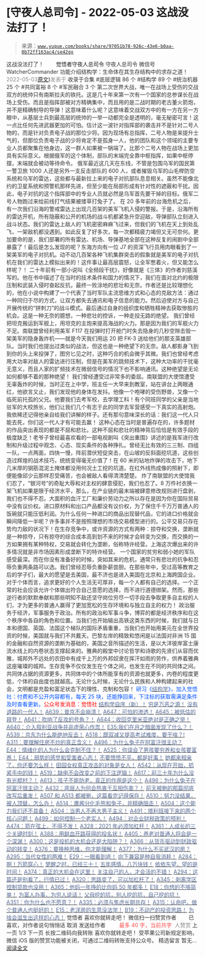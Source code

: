 # [守夜人总司令] - 2022-05-03 这战没法打了！

> 来源：[`www.yuque.com/books/share/97051b78-926c-43e6-b0aa-0b72ff163ac4/se42gx`](https://www.yuque.com/books/share/97051b78-926c-43e6-b0aa-0b72ff163ac4/se42gx)

<ne-p id="520f42f3293818f927861ebbd5b15da4_p_0" data-lake-id="520f42f3293818f927861ebbd5b15da4_p_0"><ne-text id="ua98d89f0" style="color: rgb(51, 51, 51);">这战没法打了！</ne-text></ne-p> <ne-p id="071ff1f4e3f0df027653e23e91629047" data-lake-id="071ff1f4e3f0df027653e23e91629047"><ne-text id="ud3935877" ne-fontsize="12" style="color: rgb(255, 255, 255);">原创</ne-text><ne-text id="uec3a76b5" ne-fontsize="14">觉悟者</ne-text><ne-text id="u2684c93e" ne-fontsize="14">守夜人总司令</ne-text></ne-p> <ne-p id="5a8fe88d2d4ecbb8d1ac34e1ed851b8d" data-lake-id="5a8fe88d2d4ecbb8d1ac34e1ed851b8d"><ne-text id="u94616166" ne-fontsize="14" ne-bold="true" style="color: rgb(51, 51, 51);">守夜人总司令</ne-text></ne-p> <ne-p id="24e8a2ad4ad40d51aa577d722d2235c5" data-lake-id="24e8a2ad4ad40d51aa577d722d2235c5"><ne-text id="u75bf5fed" ne-fontsize="14" style="color: rgb(51, 51, 51);">微信号</ne-text><ne-text id="u1c85548e" ne-fontsize="14" style="color: rgb(51, 51, 51);">WatcherCommander</ne-text></ne-p> <ne-p id="34fba3175890a8fd1a733e35bbdb3ec2" data-lake-id="34fba3175890a8fd1a733e35bbdb3ec2"><ne-text id="u5ddeb767" ne-fontsize="14" style="color: rgb(51, 51, 51);">功能介绍</ne-text><ne-text id="u191d3f9e" ne-fontsize="14" style="color: rgb(51, 51, 51);">结构学：生命体在其生存结构中的求存之道！</ne-text></ne-p> <ne-p id="fc5db75dbf202488ba16258b70f52fd3" data-lake-id="fc5db75dbf202488ba16258b70f52fd3"><ne-text id="uc308269b" style="color: rgb(140, 140, 140);">2022-05-03</ne-text>[<ne-text id="u72493be6" ne-fontsize="14">原文</ne-text>](https://mp.weixin.qq.com/s?__biz=MzAxNDk1NjI2Mw==&mid=2247488374&idx=1&sn=4dae7f72ed48605eb15ee00403dfda41&chksm=9b8a30feacfdb9e830b647ff44119c0ec4d4396c2794723d7ced44b2dbb06f88fb93c8b2fff4#rd))<ne-text id="u8dc5db0f" ne-fontsize="14" style="color: rgb(140, 140, 140);">发表于</ne-text></ne-p> <ne-p id="d17e66fb4675b528e76c05eed09593e8" data-lake-id="d17e66fb4675b528e76c05eed09593e8"><ne-text id="u634234e1" style="color: rgb(51, 51, 51);">收录于合集</ne-text></ne-p> <ne-p id="278dc359f20b80d6d24d8c2b68b18d60" data-lake-id="278dc359f20b80d6d24d8c2b68b18d60"><ne-text id="ud372b83e" style="color: rgb(51, 51, 51);">#底层逻辑 86 个</ne-text></ne-p> <ne-p id="5059b37c3d882dc2a0f9b55b0e604203" data-lake-id="5059b37c3d882dc2a0f9b55b0e604203"><ne-text id="uc37d9c96" style="color: rgb(51, 51, 51);">#结构学 89 个</ne-text></ne-p> <ne-p id="ebb228cb7c2d85f58ff79ba761fcdaef" data-lake-id="ebb228cb7c2d85f58ff79ba761fcdaef"><ne-text id="u955b140f" style="color: rgb(51, 51, 51);">#统治机器 25 个</ne-text></ne-p> <ne-p id="abf6aec590dd6efafd07d667d8553c12" data-lake-id="abf6aec590dd6efafd07d667d8553c12"><ne-text id="ueb88c257" style="color: rgb(51, 51, 51);">#共同富裕 8 个</ne-text></ne-p> <ne-p id="66d791b82df8f467cac31649b5042515" data-lake-id="66d791b82df8f467cac31649b5042515"><ne-text id="ua7f512fe" style="color: rgb(51, 51, 51);">#军民融合 3 个</ne-text></ne-p> <ne-p id="255cdefa46dfa5c6956e7046c35cca6e" data-lake-id="255cdefa46dfa5c6956e7046c35cca6e"><ne-text id="u3838beec" style="color: rgb(51, 51, 51);">第二次世界大战，唯一在战场上受伤的交战双方的统帅只有南斯拉夫的铁托。这是几十年来第一次有一个国家的总参谋长在战场上受伤。而且是指挥部被对方精确集中，而且用的是二战时期的老古董火箭炮，并不是精确制导的导弹！这意味着什么呢？这意味着交战双方中的有一方在另一方眼中，从基层士兵到最高层的统帅的一举一动都完全是透明的，毫无秘密可言！这一点比任何先进武器更加的可怕。估计这一波针对指挥部的袭击并不是针对二号人物的，而是针对负责电子战的那位少将。因为现场有总指挥，二号人物是来提升士气的，但那位负责电子战的少将肯定不是孤身一人，他的团队和这个领域的主要专业人员都聚集在他身边，这一群人如果被一锅端了。比那个二号人物在战场上更加具有实际意义。根据俄军的这个体制，部队的末端完全靠中枢指挥，如果中枢停摆，末端就会被动等待命令。</ne-text></ne-p> <ne-p id="14214eb642177e0a2b0d2da7bd7cb8ab" data-lake-id="14214eb642177e0a2b0d2da7bd7cb8ab"><ne-text id="u9d9250fc" style="color: rgb(51, 51, 51);">俄军最近这几天在东线，不管是包围乌军的国民第一警卫旅 1000 人还是另外一支反击部队的 600 人，或者摧毁乌军的山毛榉防空系统和乌军的雷达，这些都与最新拉上来的电子对抗部队息息相关。虽然不能像北约的卫星系统和预警机那样先进，但至少能在局部形成有针对性的遮蔽和干扰。因此，电子对抗的这个指挥部中的专业人员就必然是乌军首先要干掉的目标。俄军二号人物跑过来给前线打气结果被搂草打兔子了。</ne-text></ne-p> <ne-p id="c667252e6a59c6b7f1719df7fc2c549c" data-lake-id="c667252e6a59c6b7f1719df7fc2c549c"><ne-text id="u16829c58" style="color: rgb(51, 51, 51);">在 20 多年前的台海危机之后，有一次我们沿海的警戒雷达上出现几百架的美军飞机入侵的警报。于是，沿海所有的雷达开机，所有隐蔽和公开的机场的战斗机都紧急升空迎敌，导弹部队立刻进入战斗状态。我们的雷达上敌人的飞机密密麻麻飞过来，但我们的飞机在天上到处乱飞，一架敌机都没遇到。如此反复了好多次，每一次都精疲力竭但又无可奈何。更加要命的是，我们部署的所有雷达、机场、导弹基地全部在这种反复的闹剧中全部暴露了！最后是怎么发现的呢？东海方向有一位 J7 的资深飞行员用肉眼看到了一架美军的电子对抗机。动不动几百架各种飞机集群突击的假象就是美军的电子对抗机在我们的雷达上模拟出来的！这件事让最高层震怒，让全军憋着火，但又能怎么样呢？！</ne-text></ne-p> <ne-p id="5ef6fa583a49f29b2c17891e7d4b64c2" data-lake-id="5ef6fa583a49f29b2c17891e7d4b64c2"><ne-text id="u200ce8c1" style="color: rgb(51, 51, 51);">二十年前有一部小说叫《全频段干扰》，好像就是《三体》的作者刘慈溪写的。他在书中描述了在当时的技术条件和国力的情况下，我们在面对北约的极限压制和武装入侵时奋起反抗，最终一败涂地的悲壮和无奈。作者还是比较理想化的，他在小说中构建了一个代表了当时军队主流思维方式和心态的克敌方法：通过一种同归于尽的方式，让双方都失去通讯和电子信息的能力。然后迫使对方与自己开展传统的“拼刺刀”的战斗模式。最后通过自身的组织度和牺牲精神去获取惨胜的机会。这是一种无奈的臆想，一种悲壮的控诉，一种走投无路的绝望。</ne-text></ne-p> <ne-p id="b06ee9a218e146ba446d6d092a21bcd1" data-lake-id="b06ee9a218e146ba446d6d092a21bcd1"><ne-text id="ub51ac20b" style="color: rgb(51, 51, 51);">我们曾经把坦克搬运到军舰上，用坦克的主炮来提高海战的火力。那是因为我们的军舰火力不足。南联盟曾经利用美军 F117 在投弹时打开舱门时失去隐身的几秒空隙击毁一架美军的隐身轰炸机——就是今天我们用运 20 把 FK-3 送给他们的那支英雄部队。当时我们也提出过类似的战法，但这也是一种绝望下的无奈。敌人都影身飞到到你的头上来投弹了，图穷匕见之时，这种巧合的机会微乎其微。我们也曾经考虑用大功率对敌人的雷达进行压制，但是在美军的跳频技术下，这种大功率的干扰毫无意义，而且人家的扩频技术在微弱信号的情况下也不影响通讯。这种绝望是无论如何都够不着的那种绝望！</ne-text></ne-p> <ne-p id="23a99b15104dfc31b66b59707ce065e1" data-lake-id="23a99b15104dfc31b66b59707ce065e1"><ne-text id="uca806bba" style="color: rgb(51, 51, 51);">我们曾经遭受过非常多的委屈。南联盟的大使馆遭受无辜轰炸的时候，当时正在上中学，班主任一大早来到教室，站在讲台上两眼通红，他欲言又止，我们发现他的身体在发抖。他像一个咆哮的受伤野兽，又像一个临死前托孤的父兄。他要我们去考军校，去学理工科！有个同班同学的父亲是当地驻军的大校旅长，他们让我们几个有志于此的同学去军营感受一下真实的高射炮。我依稀还记得他亲自给我们讲解的样子。还有那句意味深长的话：我们这一代人只能去死，你们这一代人才有可能去赢！</ne-text></ne-p> <ne-p id="b57f5e0fbda3053ebb33e9ec086ffe74" data-lake-id="b57f5e0fbda3053ebb33e9ec086ffe74"><ne-text id="u0b2889bb" style="color: rgb(51, 51, 51);">这种心态在当时是普遍存在的，许多题材的作品突出表现的都是不屈和悲壮。这种不屈和悲壮的精神背后恰恰是有效手段的极度缺乏！老爷子曾经最喜欢看的一部电视剧叫《突出重围》讲述的是我军进行改制和升级过程中观念、心态、现实条件的各种挣扎。曾经无比有效的三三制、四组一队，一点两面，四快一慢，阵前潜伏短促突击，在山坡的反斜面挖坑道，这些创造过辉煌的战术技巧，统统变得毫无价值了！在 60 米的钻地炸弹的攻击下，地下几米厚的钢筋混泥土掩体都没用何况土工挖的坑道。在红外线热成像的照射下，即便能像邱少云那样忍受痛苦，也会被敌人看得清清楚楚。</ne-text></ne-p> <ne-p id="4dd702236b22abe7da0b4a0b479a130d" data-lake-id="4dd702236b22abe7da0b4a0b479a130d"><ne-text id="ub8f3403b" style="color: rgb(51, 51, 51);">炸了南联盟的大使馆我们忍了，“银河号”的奇耻大辱和对主权的肆意侵犯，我们也忍了。8 万件衬衣换一架飞机如果是限于经济水平，那么，在产业链的最末端被肆意修改规则进行盘剥，我们也不得不忍。大面积的血汗工厂和廉价劳动力之所以存在是因为你在国际贸易中没有议价权。进口原材料和出口产品都没有议价权，为了保住千千万万普通人的饭碗就只能压低利润。为什么任何一种进口的商品出现替代品，它的进口价格就会瞬间降低一半呢？许多事并不是按照理想的市场交易模型进行的。公平交易只存在势均力敌的状况下！在生存竞争中，或许资源的方式有两种：掠夺和交换，垄断就是一种掠夺，只有掠夺的综合成本高到划不来的时候才会转变为交换，而交换的一方如果拥有某种特权，交易就会转化为垄断，俗称特许经营。上海这次爆出来的许多情况就是非市场因素形成垄断下的特许经营。</ne-text></ne-p> <ne-p id="a4b944367d5d5a4f7cdbfd55690cebbe" data-lake-id="a4b944367d5d5a4f7cdbfd55690cebbe"><ne-text id="u967f7e01" style="color: rgb(51, 51, 51);">一个国家的贫穷和弱小她的军队感受最深。而在你没有准备好的时候，突如其来的危机，通常只有悲壮的抗争和忍辱负重两条路可以选。我们曾经忍辱负重卧薪尝胆。在那些年中，受过高等教育之后的学子们，最大的愿望是去美国，最不济也是进入美国在北京和上海跨国企业。</ne-text><ne-text id="udcd85407" ne-bold="true" style="color: rgb(51, 51, 51);">对于个体而言，追求更好的个人生活无可厚非，每一个人都有自己的选择。一个正常的社会应该允许个体做出符合自己意愿的选择，而不进行道德绑架。然而，那些逆行者的默默奉献和那些明知不敌还坚守岗位穷尽一切手段去争取更多自主权的人们，才为更多的普通人赢得了更加宽松的生存环境和与独立自主的权力！</ne-text></ne-p> <ne-p id="5478a22afbc4e9f713e37fd4ac7df870" data-lake-id="5478a22afbc4e9f713e37fd4ac7df870"><ne-text id="u53749785" style="color: rgb(51, 51, 51);">政治服务于经济，军事服务于政治。</ne-text><ne-text id="u46aa53c9" ne-bold="true" style="color: rgb(51, 51, 51);">所有的政治和军事斗争，博弈的都是经济秩序和在这个秩序中各自的角色和位置。</ne-text><ne-text id="u61176813" style="color: rgb(51, 51, 51);">当我们也开始输出高铁这类东西的时候，我们就与日本和德国、英国、法国这个梯队的国际矛盾重重，当我们也开始用美元在全世界投资的时候，美国就与我们不共戴天。巴黎左岸的精致和悠闲是以法国对非洲 15 国的金融和自然资源的垄断为基础的，美国之音所描述的生活，是以大洋彼岸富士康流水线上的内卷状态支撑起来的。雅典的殿堂中讨论哲学和诗歌的先贤们从容而优雅，城邦外不远处的农田中有成千上万的外邦奴隶在挥汗如雨的劳作，供养着雅典这座璀璨的城邦。生存竞争不仅仅发生在个体之间，也发生在不同的共同体之间。共同体占据的资源更多，共同体中的个体所能享有的资源也就更多，内卷的程度更低，个体的自由度也就越高。</ne-text><ne-text id="u23531c29" ne-bold="true" style="color: rgb(51, 51, 51);">无论什么时候，无论什么民族和人种构建起来的社会，文明都是充盈和富足状态下的理性、克制和包容！</ne-text></ne-p> <ne-p id="03c449fabed0ab4cbad78acb6f0d7fbf" data-lake-id="03c449fabed0ab4cbad78acb6f0d7fbf"><ne-text id="u71aef2db" ne-bold="true" style="color: rgb(0, 82, 255);">研习《</ne-text>[<ne-text id="u5d0f023e" ne-bold="true" style="color: rgb(87, 107, 149);">结构学</ne-text>](https://mp.weixin.qq.com/mp/appmsgalbum?action=getalbum&album_id=1318317199878225920&__biz=MzAxNDk1NjI2Mw==#wechat_redirect)<ne-text id="u511fde02" ne-bold="true" style="color: rgb(0, 82, 255);">》，加入觉悟社：付费和不公开内容都有，每天 25 块，还能挣回来，下注标的获取需满足条件及时查看更新。</ne-text><ne-text id="u93035833" ne-bold="true" style="color: rgb(255, 0, 0);">公众号发消息：觉悟社</ne-text></ne-p>  <ne-p id="66a0080f73c6ba74f64a22457e2800a6" data-lake-id="66a0080f73c6ba74f64a22457e2800a6"><ne-card data-card-name="image" data-card-type="inline" id="oFCnC" ne-fontsize="13" data-event-boundary="card" style="color: rgb(53, 53, 53);"><ne-p id="8bf3ba535eae9e944ff69a1b3410dddd" data-lake-id="8bf3ba535eae9e944ff69a1b3410dddd">[<ne-text id="u7459ebea" ne-fontsize="13" ne-bold="true" style="color: rgb(87, 107, 149);">结构学自序（新）！</ne-text>](http://mp.weixin.qq.com/s?__biz=MzIzMDYwOTM0Mg==&mid=2247485283&idx=1&sn=aa2b8554b8e5040f8f959636feaa06a3&chksm=e8b19fb2dfc616a430aa381b8da0815311244e694a69809cd92d0602ac34cfe5f1f419b3745e&scene=21#wechat_redirect)</ne-p> <ne-p id="69fb92406e1a97797a726c60258a0355" data-lake-id="69fb92406e1a97797a726c60258a0355">[<ne-text id="ubb0bc864" style="color: rgb(87, 107, 149);">穷是万恶之源！</ne-text>](http://mp.weixin.qq.com/s?__biz=MzAxNDk1NjI2Mw==&mid=2247483823&idx=1&sn=e54ebe9891b302dc0bf1815c76ccf8b7&chksm=9b8a2227acfdab31a05e273addd9159d4b8263d58d3c58bf214841c8189157519719c3427306&scene=21#wechat_redirect)</ne-p> <ne-p id="4d87c842d051b7c47bc8d645e3be9bed" data-lake-id="4d87c842d051b7c47bc8d645e3be9bed">[<ne-text id="u47bf297f" style="color: rgb(87, 107, 149);">没有退路的一代人！</ne-text>](http://mp.weixin.qq.com/s?__biz=MzAxNDk1NjI2Mw==&mid=2247486533&idx=1&sn=a0d5cce0656aad467148e0642eb85a00&chksm=9b8a2fcdacfda6db79857186e953a089baf1fb678b2b071cf101c5a26e7fb9768474c94243ca&scene=21#wechat_redirect)</ne-p> <ne-p id="fbaab127ea22e7bb01435b7eaad43fe3" data-lake-id="fbaab127ea22e7bb01435b7eaad43fe3">[<ne-text id="ub6c9da9b" ne-bold="true" style="color: rgb(87, 107, 149);">A639：普京不会崩溃！</ne-text>](http://mp.weixin.qq.com/s?__biz=MzAxNDk1NjI2Mw==&mid=2247488084&idx=1&sn=7c8d1370795dc6496c224b27c0137762&chksm=9b8a31dcacfdb8ca47772d583074c0ce9e16f2a9a2d3a27359cb26cb851d21da814506f6a3df&scene=21#wechat_redirect)</ne-p> <ne-p id="c114f5f9c47f3ebacd6b2af6f28fff63" data-lake-id="c114f5f9c47f3ebacd6b2af6f28fff63">[<ne-text id="u47f93804" style="color: rgb(87, 107, 149);">A647：可怕的渗透！</ne-text>](http://mp.weixin.qq.com/s?__biz=MzAxNDk1NjI2Mw==&mid=2247488112&idx=1&sn=d2cdb1bbea5f7a7248e4ba132c2ad922&chksm=9b8a31f8acfdb8ee225327ff157e56571bbf63b8958ad6c47d7da000b5da90fa01379222c8e1&scene=21#wechat_redirect)</ne-p> <ne-p id="6642aa87164b6955ae1e11f63189b265" data-lake-id="6642aa87164b6955ae1e11f63189b265">[<ne-text id="ua66ad8b5" style="color: rgb(87, 107, 149);">A645：被低估的拜登！</ne-text>](http://mp.weixin.qq.com/s?__biz=MzAxNDk1NjI2Mw==&mid=2247488107&idx=1&sn=b66c562121252ce27a8b90ec8145ec9f&chksm=9b8a31e3acfdb8f5dbf6392187e49b36d1409fad574f63546bebcb46381b5062c512a5a73edc&scene=21#wechat_redirect)</ne-p> <ne-p id="2fa16050fb67f6428ae0d53e2da74484" data-lake-id="2fa16050fb67f6428ae0d53e2da74484">[<ne-text id="u4ac301e4" ne-bold="true" style="color: rgb(87, 107, 149);">A641：吹响了反攻的号角？！</ne-text>](http://mp.weixin.qq.com/s?__biz=MzAxNDk1NjI2Mw==&mid=2247488089&idx=1&sn=c532b7b5b38bb03828c600669804f8cc&chksm=9b8a31d1acfdb8c77d656a7aaf9d77c03603864118e10553cfdfde1061229392a21ea728b8b0&scene=21#wechat_redirect)</ne-p> <ne-p id="a86b6c84c53008ab864fd955d161e152" data-lake-id="a86b6c84c53008ab864fd955d161e152">[<ne-text id="u517737ac" ne-bold="true" style="color: rgb(87, 107, 149);">A644：收回克里米亚绝对是正确之举！</ne-text>](http://mp.weixin.qq.com/s?__biz=MzIzMDYwOTM0Mg==&mid=2247487112&idx=1&sn=c116d6a79085ad9fe413f42170eca23a&chksm=e8b19659dfc61f4fdb34ac71a7efb0994e7e3c07f7e8b75f34c646b05293f27d2e21423efc1a&scene=21#wechat_redirect)</ne-p> <ne-p id="3bfae6cf551b4b8d98dbc8c7cb930edc" data-lake-id="3bfae6cf551b4b8d98dbc8c7cb930edc">[<ne-text id="ub3eaf38d" ne-bold="true" style="color: rgb(87, 107, 149);">A640：介入叙利亚战争并非虚荣心作祟！</ne-text>](http://mp.weixin.qq.com/s?__biz=MzAxNDk1NjI2Mw==&mid=2247488081&idx=1&sn=adfaf12849fa59e47f412105d2170c75&chksm=9b8a31d9acfdb8cfb8b78731ecb12a5d70c3b6997675397a2f95ba7bf63638aca4ee74acf789&scene=21#wechat_redirect)</ne-p> <ne-p id="68683200feca1450fa07eff1c37799e9" data-lake-id="68683200feca1450fa07eff1c37799e9">[<ne-text id="u3c138ce4" ne-bold="true" style="color: rgb(87, 107, 149);">E35:我们在月之暗面发现了什么？！</ne-text>](http://mp.weixin.qq.com/s?__biz=MzIzMDYwOTM0Mg==&mid=2247486632&idx=1&sn=170aeff87eb36dce354c8b2437f4b27f&chksm=e8b19479dfc61d6f08e6492954a528f20387fe2fa925747cf2b504d2bc69084f24495e972e41&scene=21#wechat_redirect)</ne-p> <ne-p id="a347a89826bf66f9cd263c08bbdc5345" data-lake-id="a347a89826bf66f9cd263c08bbdc5345">[<ne-text id="u0fba9157" style="color: rgb(87, 107, 149);">A539：京东为什么能绝地反击！</ne-text>](http://mp.weixin.qq.com/s?__biz=MzIzMDYwOTM0Mg==&mid=2247486752&idx=1&sn=3a967e3288db5b7d924e36914086e534&chksm=e8b195f1dfc61ce7c971386eb678d7da286167d0f52fdd51989049844b0a550cc58e00552d2e&scene=21#wechat_redirect)</ne-p> <ne-p id="814dccddbfcf83bd555a7c2b42572224" data-lake-id="814dccddbfcf83bd555a7c2b42572224">[<ne-text id="udfd5d2aa" ne-bold="true" style="color: rgb(87, 107, 149);">A518：既双减又提高考试难度，要干啥？!</ne-text>](http://mp.weixin.qq.com/s?__biz=MzIzMDYwOTM0Mg==&mid=2247486528&idx=1&sn=837ef39e3c0b47ac84d5096690555ae7&chksm=e8b19491dfc61d87292daf575c1e7c95b3f0543f313b65c7ad4ab369603833704304ec7451d7&scene=21#wechat_redirect)</ne-p> <ne-p id="8db0aa94c4aadb63d9e18274929340ba" data-lake-id="8db0aa94c4aadb63d9e18274929340ba">[<ne-text id="u1379902f" style="color: rgb(87, 107, 149);">A311：要理解住房不炒的真正含义！</ne-text>](http://mp.weixin.qq.com/s?__biz=MzIzMDYwOTM0Mg==&mid=2247484959&idx=1&sn=090583ec50bfd9febec1de463c2672f6&chksm=e8b19ecedfc617d8629080f6745c8de013cfe875de26eef6767b2d5c10782650223ed15f807b&scene=21#wechat_redirect)</ne-p> <ne-p id="c4a7d5525259d506f2e23ea7fcc5626a" data-lake-id="c4a7d5525259d506f2e23ea7fcc5626a">[<ne-text id="u346d292f" style="color: rgb(87, 107, 149);">A496：为什么兔子在阿富汗很主动？</ne-text>](http://mp.weixin.qq.com/s?__biz=MzIzMDYwOTM0Mg==&mid=2247486278&idx=1&sn=40d09857088bebd3c70bec1c7a500f06&chksm=e8b19397dfc61a810125242c8e395330f934390eb50bd54053ecd3f31ddc91de4e429c0f693a&scene=21#wechat_redirect)</ne-p> <ne-p id="a2a17b82cf70262f23d01edd215e3669" data-lake-id="a2a17b82cf70262f23d01edd215e3669">[<ne-text id="u89c3dda0" style="color: rgb(87, 107, 149);">E44：情绪化的人为什么会克制不住？！</ne-text>](http://mp.weixin.qq.com/s?__biz=MzIzMDYwOTM0Mg==&mid=2247487062&idx=1&sn=c1af22f2f5d1e79f7245b826bfaf1f30&chksm=e8b19687dfc61f91468cf22b77c0e221d45054df37b2b602c331eb328b5d46802c69e0d87722&scene=21#wechat_redirect)</ne-p> <ne-p id="632a5319db3a735b057f78b489de6e7e" data-lake-id="632a5319db3a735b057f78b489de6e7e">[<ne-text id="ua90455aa" style="color: rgb(87, 107, 149);">A525：你误会了男孩要穷养和女孩要富养！</ne-text>](http://mp.weixin.qq.com/s?__biz=MzIzMDYwOTM0Mg==&mid=2247486714&idx=1&sn=693d4c55ab2f0ecdebf06c4807848908&chksm=e8b1942bdfc61d3d1d76c11adb860b1b02f1ab58e48ba3349677a44a563764e09d7eb35f930d&scene=21#wechat_redirect)</ne-p> <ne-p id="a75e40687b696ced034d27256b352ee2" data-lake-id="a75e40687b696ced034d27256b352ee2">[<ne-text id="u218520bd" style="color: rgb(87, 107, 149);">E44：弱势的感觉和受害者心态！</ne-text>](http://mp.weixin.qq.com/s?__biz=MzAxNDk1NjI2Mw==&mid=2247488080&idx=1&sn=7726e8fd76e8c053a29ee29f59d96f64&chksm=9b8a31d8acfdb8ce9b0a974811d18f41adb7c03158f4b3979b314b6e18b23b200b2ed472676f&scene=21#wechat_redirect)</ne-p> <ne-p id="7fa6cf3915c933aff9589ec2ad31bf3a" data-lake-id="7fa6cf3915c933aff9589ec2ad31bf3a">[<ne-text id="uc1a187b2" ne-bold="true" style="color: rgb(87, 107, 149);">不要愤愤不平，都是好事！</ne-text>](http://mp.weixin.qq.com/s?__biz=MzAxNDk1NjI2Mw==&mid=2247487130&idx=1&sn=b21138d85455f5692aaf039038c78342&chksm=9b8a2d12acfda404a2b67fe4d446ee0f2805ad64a8b8004902934600fd731191e140df6ac19a&scene=21#wechat_redirect)</ne-p> <ne-p id="104496dad07b996243efd37dd1ef6132" data-lake-id="104496dad07b996243efd37dd1ef6132">[<ne-text id="u5a0ef83d" ne-bold="true" style="color: rgb(87, 107, 149);">她都来相亲了，你还要怎么样！</ne-text>](http://mp.weixin.qq.com/s?__biz=MzAxNDk1NjI2Mw==&mid=2247486952&idx=1&sn=698aec6916d2eca5e758c25c4c634346&chksm=9b8a2e60acfda776b80a4f2f0d5c2fe4921fc821cdf029fa9d2fdc52fd708fc5a0b980d5d3d0&scene=21#wechat_redirect)</ne-p> <ne-p id="a6537bafaa568b8d18202c10b22681d2" data-lake-id="a6537bafaa568b8d18202c10b22681d2">[<ne-text id="uf0af6d20" ne-bold="true" style="color: rgb(87, 107, 149);">田园女权真正攻击的对象是女人！</ne-text>](http://mp.weixin.qq.com/s?__biz=MzIzMDYwOTM0Mg==&mid=2247486412&idx=1&sn=5dd3e8b2a759838d739e6d61ebab2eab&chksm=e8b1931ddfc61a0bf6f81cd2a9a9232ea8ce86528a8eea66c6635180e8678b819ebb38b4cb86&scene=21#wechat_redirect)</ne-p> <ne-p id="0f6d53cfd1722f199fbd0a488a0bc8ff" data-lake-id="0f6d53cfd1722f199fbd0a488a0bc8ff">[<ne-text id="ua17c27d8" ne-bold="true" style="color: rgb(87, 107, 149);">A542：从现在开始，抓紧手中的钱！</ne-text>](http://mp.weixin.qq.com/s?__biz=MzIzMDYwOTM0Mg==&mid=2247486640&idx=1&sn=a96afa7d2b698e33240735ea8d7671f7&chksm=e8b19461dfc61d77a4afce11ecc7558b8d7ff5d495a78bcb609e3eed5c70bcbed5f3d6a66023&scene=21#wechat_redirect)</ne-p> <ne-p id="2e21699687b1b449d124e123a32f5df4" data-lake-id="2e21699687b1b449d124e123a32f5df4">[<ne-text id="ued133041" ne-bold="true" style="color: rgb(87, 107, 149);">A519：缺电不会改变之前的下注逻辑！</ne-text>](http://mp.weixin.qq.com/s?__biz=MzIzMDYwOTM0Mg==&mid=2247486508&idx=1&sn=6fac0f23979fa74983528cb090ad205b&chksm=e8b194fddfc61deb6982573c047fb47cb7af702e87111a0498e1cdc4676b6baf3cc5143f9c92&scene=21#wechat_redirect)</ne-p> <ne-p id="4da7bd5592e8d3b8c6307e6611d38285" data-lake-id="4da7bd5592e8d3b8c6307e6611d38285">[<ne-text id="u892fc761" style="color: rgb(87, 107, 149);">A617：前三十年为什么没有光棍村？！</ne-text>](http://mp.weixin.qq.com/s?__biz=MzIzMDYwOTM0Mg==&mid=2247487043&idx=1&sn=d7beb24f486323059a94f3dc920e5e7e&chksm=e8b19692dfc61f84da21ce73dc0aaf1973156a691a8ad6e75b61cc44ebf08b739d580410984e&scene=21#wechat_redirect)</ne-p> <ne-p id="c4e66213c34c17aa303fa637201c4038" data-lake-id="c4e66213c34c17aa303fa637201c4038">[<ne-text id="u2f29f5ad" style="color: rgb(87, 107, 149);">A613：孩子不能防老，真正的作用是这个！</ne-text>](http://mp.weixin.qq.com/s?__biz=MzIzMDYwOTM0Mg==&mid=2247487023&idx=1&sn=3370d17aaf4a8f046e2ebaa995200c87&chksm=e8b196fedfc61fe84dbfe4353d88b51f3077fc0ff82a1446e52742bce73e561b0e8ff1d113a3&scene=21#wechat_redirect)</ne-p> <ne-p id="9d4b81ff5af76247980a41c5925b7409" data-lake-id="9d4b81ff5af76247980a41c5925b7409">[<ne-text id="u8a013ccc" ne-bold="true" style="color: rgb(87, 107, 149);">A496：为什么兔子在阿富汗很主动？</ne-text>](http://mp.weixin.qq.com/s?__biz=MzIzMDYwOTM0Mg==&mid=2247486278&idx=1&sn=40d09857088bebd3c70bec1c7a500f06&chksm=e8b19397dfc61a810125242c8e395330f934390eb50bd54053ecd3f31ddc91de4e429c0f693a&scene=21#wechat_redirect)</ne-p> <ne-p id="b74a76ac1f02fc29f55241e1d9eed131" data-lake-id="b74a76ac1f02fc29f55241e1d9eed131">[<ne-text id="ub133ef1f" style="color: rgb(87, 107, 149);">A432：底层人为何会热衷于互相伤害？！</ne-text>](http://mp.weixin.qq.com/s?__biz=MzAxNDk1NjI2Mw==&mid=2247487443&idx=1&sn=21334752ac2ce642ca1e4e421acfe765&chksm=9b8a2c5bacfda54d1459036c57a31b05271d1b825eadd811cce0bbeca1ea3a7deae31e067133&scene=21#wechat_redirect)</ne-p> <ne-p id="3bcda2a69c67a43325d1d6beb7bfd121" data-lake-id="3bcda2a69c67a43325d1d6beb7bfd121">[<ne-text id="u23a91076" style="color: rgb(87, 107, 149);">前天被删的那篇彻底改写后重发！</ne-text>](http://mp.weixin.qq.com/s?__biz=MzAxNDk1NjI2Mw==&mid=2247487425&idx=1&sn=37c59746f0368268dbf1497b341aab93&chksm=9b8a2c49acfda55f770d8082d28911b1ce6406517fb969072d77bc0c8c1f26507ac18360d2f8&scene=21#wechat_redirect)</ne-p> <ne-p id="d72a6c9fd529e2701666470280cacfa5" data-lake-id="d72a6c9fd529e2701666470280cacfa5">[<ne-text id="u92d2b9f6" ne-bold="true" style="color: rgb(87, 107, 149);">A507 和 A513 都被删，这篇看完记得保存！</ne-text>](http://mp.weixin.qq.com/s?__biz=MzIzMDYwOTM0Mg==&mid=2247486598&idx=1&sn=643ad77a60e4fb7e40dcea6e4585c39a&chksm=e8b19457dfc61d4126c656d773feb6d26d516889077a4f3b8755cf1ee4b0fe2a592b8409dfd8&scene=21#wechat_redirect)</ne-p> <ne-p id="b52c0266f54eca392401335a222dbb2e" data-lake-id="b52c0266f54eca392401335a222dbb2e">[<ne-text id="u0c56c03b" style="color: rgb(87, 107, 149);">A510：努力没结果，被人顶替，怎么办！</ne-text>](http://mp.weixin.qq.com/s?__biz=MzAxNDk1NjI2Mw==&mid=2247487202&idx=1&sn=c4c18c5c793a47e31cd7267152a78d1f&chksm=9b8a2d6aacfda47c47394eb5cbb97fc6233fb7258c0408026e518018a6af33da141b1b0a2bfa&scene=21#wechat_redirect)</ne-p> <ne-p id="efcad2c06e6398c6b2e0227fc030820f" data-lake-id="efcad2c06e6398c6b2e0227fc030820f">[<ne-text id="u0b160c58" style="color: rgb(87, 107, 149);">A514：鹰酱分化毛熊和兔子，并精确阻击！</ne-text>](http://mp.weixin.qq.com/s?__biz=MzIzMDYwOTM0Mg==&mid=2247486421&idx=1&sn=c114599b4fd1016c7f539fca526fe91c&chksm=e8b19304dfc61a127301df6303aedbeace66275a179f7db025e56f2326917c273d443eab53e6&scene=21#wechat_redirect)</ne-p> <ne-p id="831c782bfe6aefc588d13d620af83b11" data-lake-id="831c782bfe6aefc588d13d620af83b11">[<ne-text id="u5cb70530" ne-bold="true" style="color: rgb(87, 107, 149);">A504：这个能力我们还不具备！</ne-text>](http://mp.weixin.qq.com/s?__biz=MzIzMDYwOTM0Mg==&mid=2247486364&idx=1&sn=c54714ffeaa4122f08d8ec0c2decb740&chksm=e8b1934ddfc61a5b943cbe55dfc7211561e7d78f163246c3dcfd08325b004bc6d9ee6efbaebf&scene=21#wechat_redirect)</ne-p> <ne-p id="42bb2744aef844e38601cdd4deaf5087" data-lake-id="42bb2744aef844e38601cdd4deaf5087">[<ne-text id="ufb967ef4" style="color: rgb(87, 107, 149);">A504：当男人不再大男子主义！</ne-text>](http://mp.weixin.qq.com/s?__biz=MzAxNDk1NjI2Mw==&mid=2247487148&idx=1&sn=5151b292f8f882fe9f87aabf52be08df&chksm=9b8a2d24acfda432b5803c25c0c83a4cbfc80a7c83ffd044b72bedc5e32d9670054d861705cf&scene=21#wechat_redirect)</ne-p> <ne-p id="378254739143440d213a18678ea87656" data-lake-id="378254739143440d213a18678ea87656">[<ne-text id="ua187286c" ne-bold="true" style="color: rgb(87, 107, 149);">A491：塔利班接下来的两个核心问题！</ne-text>](http://mp.weixin.qq.com/s?__biz=MzIzMDYwOTM0Mg==&mid=2247486219&idx=1&sn=8f77517f0244ba31f7eb28e2676e17cd&chksm=e8b193dadfc61acc6d9e6029653aac696f132efc24d3b28f983ba8e4ada269ac887e6165d837&scene=21#wechat_redirect)</ne-p> <ne-p id="3fd7baeaca8b4809930e0c04ceaaed7b" data-lake-id="3fd7baeaca8b4809930e0c04ceaaed7b">[<ne-text id="ud151bc08" style="color: rgb(87, 107, 149);">A499：如何控制一个老实人！</ne-text>](http://mp.weixin.qq.com/s?__biz=MzIzMDYwOTM0Mg==&mid=2247486301&idx=1&sn=f4bfec024d8688c8555dd21b85deea31&chksm=e8b1938cdfc61a9a1e2d8a8fa37d495cf337bc34215939caced14a58dd32b46ad59646d0e928&scene=21#wechat_redirect)</ne-p> <ne-p id="6e55ab4339992b7f62c83cef1ffacd34" data-lake-id="6e55ab4339992b7f62c83cef1ffacd34">[<ne-text id="ue90597ff" ne-bold="true" style="color: rgb(87, 107, 149);">A494：对企业财税政策的预判！</ne-text>](http://mp.weixin.qq.com/s?__biz=MzIzMDYwOTM0Mg==&mid=2247486230&idx=1&sn=5fa67e9065c3feae6264765838772136&chksm=e8b193c7dfc61ad15311f10ab8265d667f31cc2e11e404476afbc0310d6ee71e5f1167faf78f&scene=21#wechat_redirect)</ne-p> <ne-p id="ae917ffda208d3331ff054a1405a916d" data-lake-id="ae917ffda208d3331ff054a1405a916d">[<ne-text id="uf8f89ff3" ne-bold="true" style="color: rgb(87, 107, 149);">A474：箭在弦上，不得不发！</ne-text>](http://mp.weixin.qq.com/s?__biz=MzIzMDYwOTM0Mg==&mid=2247486092&idx=1&sn=d93b0ab35ba2828a708658dbd2e5ad9b&chksm=e8b1925ddfc61b4b12bc1b6a7e7e25a2fe7ff149b1c4f64810b2a5eefa97b8dc1bd1899dcf00&scene=21#wechat_redirect)</ne-p> <ne-p id="333097e428e18acf14d72faceadca382" data-lake-id="333097e428e18acf14d72faceadca382">[<ne-text id="u9b4288e0" ne-bold="true" style="color: rgb(87, 107, 149);">A328：2021 年必须加杠杆！</ne-text>](http://mp.weixin.qq.com/s?__biz=MzIzMDYwOTM0Mg==&mid=2247485087&idx=1&sn=24d72f6a71bddb8954a03be5db246538&chksm=e8b19e4edfc617587a8ae645885a89ab8c3c6f67730a026d9c7c9a94ab3051ca480302147fc0&scene=21#wechat_redirect)</ne-p> <ne-p id="b35dd3c8708e73cfa75e2d61ee0dff74" data-lake-id="b35dd3c8708e73cfa75e2d61ee0dff74">[<ne-text id="uae057d5c" ne-bold="true" style="color: rgb(87, 107, 149);">A361：人成长的三个关键时刻！</ne-text>](http://mp.weixin.qq.com/s?__biz=MzAxNDk1NjI2Mw==&mid=2247486472&idx=1&sn=8b46d73659ff81e3d7bd544e1718a94f&chksm=9b8a2f80acfda69601b059cb0180f8841eda098200c32c84ad6430bb8fbe33a9021fa7890344&scene=21#wechat_redirect)</ne-p> <ne-p id="64640e05bc40551bd42bb042adba9cd3" data-lake-id="64640e05bc40551bd42bb042adba9cd3">[<ne-text id="u5dcf29bc" style="color: rgb(87, 107, 149);">A388：用鲜血开路获得的投名状！</ne-text>](http://mp.weixin.qq.com/s?__biz=MzIzMDYwOTM0Mg==&mid=2247485591&idx=1&sn=a8443453e3caf1f201006eeec8e6e539&chksm=e8b19046dfc61950e63e29bb93049ce90b3228913e9ecee99a2f01b8fdda7cd8966a054241a9&scene=21#wechat_redirect)</ne-p> <ne-p id="4308441f7b56c3e05ae0bdbec34459ae" data-lake-id="4308441f7b56c3e05ae0bdbec34459ae">[<ne-text id="ucab45a9f" style="color: rgb(87, 107, 149);">A405：养老对普通人将会是一个深渊！</ne-text>](http://mp.weixin.qq.com/s?__biz=MzIzMDYwOTM0Mg==&mid=2247485587&idx=1&sn=f00402b3fdc5062ee5c5382295ac4dcb&chksm=e8b19042dfc619546bf0a0905d2733d900b7594f1564f1fa7528399053b93dc53f4d14c009fb&scene=21#wechat_redirect)</ne-p> <ne-p id="c4bc5269893830ebe7a25cfad5bab4a9" data-lake-id="c4bc5269893830ebe7a25cfad5bab4a9">[<ne-text id="u125d78db" ne-bold="true" style="color: rgb(87, 107, 149);">A300：这是投机的大机会还是大陷阱？！</ne-text>](http://mp.weixin.qq.com/s?__biz=MzIzMDYwOTM0Mg==&mid=2247484882&idx=1&sn=b103029f41e3aede94e1a45d035cd9ac&chksm=e8b19d03dfc614153863f37ca3f9204b451e2c02ad5ca8680c120e2458e628e5329c76b2d42c&scene=21#wechat_redirect)</ne-p> <ne-p id="e3731b6eb7c48a921bf5db578593be3f" data-lake-id="e3731b6eb7c48a921bf5db578593be3f">[<ne-text id="u2e3ba369" ne-bold="true" style="color: rgb(87, 107, 149);">A366：从货币驱动到财政驱动的转变！</ne-text>](http://mp.weixin.qq.com/s?__biz=MzIzMDYwOTM0Mg==&mid=2247485347&idx=1&sn=a916df57ddc7230366719fbecc6c1704&chksm=e8b19f72dfc61664fd99844bfe3ffffb5d6f088807c84d99f11ddbc7410b2eed67bc4c615d53&scene=21#wechat_redirect)</ne-p> <ne-p id="f1c17abef908a32853a8252f77a17e29" data-lake-id="f1c17abef908a32853a8252f77a17e29">[<ne-text id="u3b63f916" style="color: rgb(87, 107, 149);">A376：要换种思维，你才能理解！</ne-text>](http://mp.weixin.qq.com/s?__biz=MzAxNDk1NjI2Mw==&mid=2247486529&idx=1&sn=3a50ada30a5ae0448d686c6a0c809919&chksm=9b8a2fc9acfda6df5e9243deb6e9df9a7cc0912eabd0a9c00322d42ed4c25c2daedc8de6b6ca&scene=21#wechat_redirect)</ne-p> <ne-p id="45b660d5c6c2ecdcf4cf7c136a03a48b" data-lake-id="45b660d5c6c2ecdcf4cf7c136a03a48b">[<ne-text id="u0b4060a6" ne-bold="true" style="color: rgb(87, 107, 149);">A377：为什么不买武汉的房？</ne-text>](http://mp.weixin.qq.com/s?__biz=MzIzMDYwOTM0Mg==&mid=2247485413&idx=1&sn=1f3339540496eb9e5ea109d8530f29dc&chksm=e8b19f34dfc6162225a694c1c2443d73b51bf6ca8dc53d4c18a30e6e2191e250967e711db589&scene=21#wechat_redirect)</ne-p> <ne-p id="1945662385dbfcaacff3f8914d758779" data-lake-id="1945662385dbfcaacff3f8914d758779">[<ne-text id="uc4a2d758" ne-bold="true" style="color: rgb(87, 107, 149);">A295：当代女性的两难！</ne-text>](http://mp.weixin.qq.com/s?__biz=MzIzMDYwOTM0Mg==&mid=2247484854&idx=1&sn=6851afe306f7b89d23728018ea32b7f2&chksm=e8b19d67dfc61471955b15021ac11c5fff9f1607977e9df1bd2bbfabc2deb3dea5c98e369c55&scene=21#wechat_redirect)</ne-p> <ne-p id="2a085e155db2714aaf40839354b4678d" data-lake-id="2a085e155db2714aaf40839354b4678d">[<ne-text id="u1491c077" ne-bold="true" style="color: rgb(87, 107, 149);">E29：一眼看到底！</ne-text>](http://mp.weixin.qq.com/s?__biz=MzIzMDYwOTM0Mg==&mid=2247485301&idx=1&sn=dc6dd50c5d742ea51ce9e394de25351a&chksm=e8b19fa4dfc616b26734c3619c6fa664474fa478d2764c3370dde41d19f6035edc05f9f191e8&scene=21#wechat_redirect)</ne-p> <ne-p id="dcd8d8450cd707a025f670e375bbaa3d" data-lake-id="dcd8d8450cd707a025f670e375bbaa3d">[<ne-text id="u1e70eed4" style="color: rgb(87, 107, 149);">向下兼容是种自我消耗！</ne-text>](http://mp.weixin.qq.com/s?__biz=MzAxNDk1NjI2Mw==&mid=2247486535&idx=1&sn=e87304f3a33f1cd0425186362901eb04&chksm=9b8a2fcfacfda6d92af7f3b026ef129368c01361e40f2db3be32500a1e68fb99f1f35ec22a6b&scene=21#wechat_redirect)</ne-p> <ne-p id="d9193cced9f946d7831dfabcd313e768" data-lake-id="d9193cced9f946d7831dfabcd313e768">[<ne-text id="ueb13df07" ne-bold="true" style="color: rgb(87, 107, 149);">A284：啊！万箭穿心！</ne-text>](http://mp.weixin.qq.com/s?__biz=MzAxNDk1NjI2Mw==&mid=2247486135&idx=1&sn=e950149b9b9147e9199cfc6093605950&chksm=9b8a293facfda029419b911d4b4fa91c73bbaf695b206df2cf15124d843f4bf4b80673baa394&scene=21#wechat_redirect)</ne-p> <ne-p id="89753ba5fb59f2619ccc1014aa13cb4c" data-lake-id="89753ba5fb59f2619ccc1014aa13cb4c">[<ne-text id="ua3e8e148" ne-bold="true" style="color: rgb(87, 107, 149);">梦醒之时，已经三十！</ne-text>](http://mp.weixin.qq.com/s?__biz=MzIzMDYwOTM0Mg==&mid=2247484378&idx=1&sn=e3a058584a13d7a5267315113964280d&chksm=e8b19b0bdfc6121df4af4b77d2d826fd0f4132ccfdee48132ce8cf86eb1ba45b898be83d1dc7&scene=21#wechat_redirect)</ne-p> <ne-p id="5a4123217b182afa2a9f4a2226fe10eb" data-lake-id="5a4123217b182afa2a9f4a2226fe10eb">[<ne-text id="ue5b26bbc" style="color: rgb(87, 107, 149);">五年感情，八万块钱！</ne-text>](http://mp.weixin.qq.com/s?__biz=MzIzMDYwOTM0Mg==&mid=2247484317&idx=1&sn=b22f9fb2e3c084e427a5e3e9895be99a&chksm=e8b19b4cdfc6125adf3ea3b0d2b72a121f38e8ba26e43abc48edff900327ce3e7464b944cafb&scene=21#wechat_redirect)</ne-p> <ne-p id="2a9ca8ef1ffab97d8cdc183e7b18f7af" data-lake-id="2a9ca8ef1ffab97d8cdc183e7b18f7af">[<ne-text id="uaa2a9ba5" ne-bold="true" style="color: rgb(87, 107, 149);">依依东望，望的是时间！</ne-text>](http://mp.weixin.qq.com/s?__biz=MzIzMDYwOTM0Mg==&mid=2247483860&idx=1&sn=b5b01ae82ff764ce2806251e3f2a809f&chksm=e8b19905dfc61013607735eb7782299c9a4d7a39a8b15a7b46182ef20eda3ffe9f6ed6337e1f&scene=21#wechat_redirect)</ne-p> <ne-p id="6436b5dfbfc3b5665ff1f092aa61e67d" data-lake-id="6436b5dfbfc3b5665ff1f092aa61e67d">[<ne-text id="u1f86d336" ne-bold="true" style="color: rgb(87, 107, 149);">A374：真正的大机会在这里！</ne-text>](http://mp.weixin.qq.com/s?__biz=MzIzMDYwOTM0Mg==&mid=2247485401&idx=1&sn=100967c02c0754759ec4ea0ef8706c29&chksm=e8b19f08dfc6161e92c7cc691f1a1fed9ff74c2b906529a8d42a7703a3c3a3c3a412903e12f7&scene=21#wechat_redirect)</ne-p> <ne-p id="2621b68bb7e9a9c2fa74c75f6b619560" data-lake-id="2621b68bb7e9a9c2fa74c75f6b619560">[<ne-text id="uf5c9ab70" ne-bold="true" style="color: rgb(87, 107, 149);">关注自己的人，才会活的不错！</ne-text>](http://mp.weixin.qq.com/s?__biz=MzIzMDYwOTM0Mg==&mid=2247485305&idx=1&sn=c719ea57e5c3320c2e2629dd9a7b44e9&chksm=e8b19fa8dfc616be5fa3f8141ea0aa63d5e1335657ed97e62c1086c41eba29effe58e0c8e9dc&scene=21#wechat_redirect)</ne-p> <ne-p id="26a9bf51765f33701c6e9ba70bddb866" data-lake-id="26a9bf51765f33701c6e9ba70bddb866">[<ne-text id="u9ee9a908" ne-fontsize="13" ne-bold="true" style="color: rgb(87, 107, 149);">A294：这篇还是别看了，行情已过！</ne-text>](http://mp.weixin.qq.com/s?__biz=MzIzMDYwOTM0Mg==&mid=2247484849&idx=1&sn=5485cd1d6c511e883e25b0c7dd9e2e3e&chksm=e8b19d60dfc614764ffc8405dccf5b8120b31988f3c1cee74e384c06f0e39c3c81bef8263c3d&scene=21#wechat_redirect)</ne-p> <ne-p id="b047a4a0adb4b5468e856ca35d98d35b" data-lake-id="b047a4a0adb4b5468e856ca35d98d35b">[<ne-text id="u980a42c4" ne-fontsize="13" ne-bold="true" style="color: rgb(87, 107, 149);">A320：思路变了，可以加杠杆了！</ne-text>](http://mp.weixin.qq.com/s?__biz=MzIzMDYwOTM0Mg==&mid=2247485041&idx=1&sn=add2174fa42806f885a456a072ee4fee&chksm=e8b19ea0dfc617b6734e013f780112fdd88f28ad5312ce423fea1d75da4c3757660dab175208&scene=21#wechat_redirect)</ne-p> <ne-p id="6859777e113c88b0eae9609b6ae7e9e6" data-lake-id="6859777e113c88b0eae9609b6ae7e9e6">[<ne-text id="uf9ea2b35" ne-bold="true" style="color: rgb(87, 107, 149);">A345：剥离学区控制贷款也没用！</ne-text>](http://mp.weixin.qq.com/s?__biz=MzIzMDYwOTM0Mg==&mid=2247485208&idx=1&sn=ac3653b56fc18a4a6a809139f935bc45&chksm=e8b19fc9dfc616dfa31b0baf15aa90d994ef8a1262e0fd515739c06698cd0673d1d46e6e4c4f&scene=21#wechat_redirect)</ne-p> <ne-p id="311749da52bf066306eddb5389d69e19" data-lake-id="311749da52bf066306eddb5389d69e19">[<ne-text id="u6d442ab0" ne-bold="true" style="color: rgb(87, 107, 149);">A365：他妈一年挣的比你妈 50 年都多！</ne-text>](http://mp.weixin.qq.com/s?__biz=MzIzMDYwOTM0Mg==&mid=2247485336&idx=1&sn=2fba7786d5102be1d639bfdd138185db&chksm=e8b19f49dfc6165f4a1e07062ca1414d977f1a6c15d797233e36f7dec3b27c28b0ed72667f5f&scene=21#wechat_redirect)</ne-p> <ne-p id="d1d77f7977b9f7eeff5a574daf1a91a7" data-lake-id="d1d77f7977b9f7eeff5a574daf1a91a7">[<ne-text id="ueaeed911" ne-bold="true" style="color: rgb(87, 107, 149);">E18：你想的不够简单！</ne-text>](http://mp.weixin.qq.com/s?__biz=MzIzMDYwOTM0Mg==&mid=2247484775&idx=1&sn=2a8e810e281cd7fe5a4db49002b193d2&chksm=e8b19db6dfc614a0e3360f0d54949c40138c27b184c114a44feaa394bd4400073dbbedf6a049&scene=21#wechat_redirect)</ne-p> <ne-p id="10a3be8df966d34fd1cfdcac66f8f20d" data-lake-id="10a3be8df966d34fd1cfdcac66f8f20d">[<ne-text id="uaa3e1586" style="color: rgb(87, 107, 149);">为富人办事，为穷人说话！</ne-text>](http://mp.weixin.qq.com/s?__biz=MzIzMDYwOTM0Mg==&mid=2247484462&idx=1&sn=195ebab17907fba73c69ae7a11bc40ad&chksm=e8b19cffdfc615e9b2f88327d492813afa3656859f4d67a6d831ac1cf684a54b760a8b8edcd6&scene=21#wechat_redirect)</ne-p> <ne-p id="661209e77eef468b824efbe55816a4bb" data-lake-id="661209e77eef468b824efbe55816a4bb">[<ne-text id="u19e5839d" ne-bold="true" style="color: rgb(87, 107, 149);">父母挖的坑，别人挖的坑，自己挖的坑！</ne-text>](http://mp.weixin.qq.com/s?__biz=MzAxNDk1NjI2Mw==&mid=2247486426&idx=1&sn=8707934ad2fe2f8017d6b7810fd61c17&chksm=9b8a2852acfda1441fded7bab2456dd2493073ad3e5d541e1080d1739879b86c25a3a61df79a&scene=21#wechat_redirect)</ne-p> <ne-p id="9b84f0cd582a4acd1a8c86d792c740ae" data-lake-id="9b84f0cd582a4acd1a8c86d792c740ae">[<ne-text id="u01da77b3" style="color: rgb(87, 107, 149);">A351：你为什么也不愿意？！</ne-text>](http://mp.weixin.qq.com/s?__biz=MzIzMDYwOTM0Mg==&mid=2247485242&idx=1&sn=f4a01a5936322120b0b158f225bc78de&chksm=e8b19febdfc616fd2eb1558a3b7c748ecc497a3af00aec5b5c5ca8042cc52eb7d0af7befa399&scene=21#wechat_redirect)</ne-p> <ne-p id="7a805ca9d74ab1709e2f5029adbee90e" data-lake-id="7a805ca9d74ab1709e2f5029adbee90e">[<ne-text id="u44c2663b" ne-bold="true" style="color: rgb(87, 107, 149);">A335：必须与焦虑长期共存！</ne-text>](http://mp.weixin.qq.com/s?__biz=MzIzMDYwOTM0Mg==&mid=2247485165&idx=1&sn=f3f0957c63fa549b288f00c8b117162e&chksm=e8b19e3cdfc6172a188000afd2b522144a04ba774169824cad2067d93b5365537ff0644f6b9f&scene=21#wechat_redirect)</ne-p> <ne-p id="74bbfb2b595778c258f6563d14190af7" data-lake-id="74bbfb2b595778c258f6563d14190af7">[<ne-text id="u520d4aed" ne-bold="true" style="color: rgb(87, 107, 149);">A315：认命吧，做个普通人也挺好的！</ne-text>](http://mp.weixin.qq.com/s?__biz=MzIzMDYwOTM0Mg==&mid=2247485008&idx=1&sn=bcaf70c42d4676c8f69de9f9ead1e495&chksm=e8b19e81dfc617973ba40200519407186760e32843fc6f379020da6160b0ba89870dadcae5fa&scene=21#wechat_redirect)</ne-p> <ne-p id="15887d670e8daa5507c8140ddc660557" data-lake-id="15887d670e8daa5507c8140ddc660557">[<ne-text id="u09b8dc25" ne-bold="true" style="color: rgb(87, 107, 149);">E15：老洋房的生意没法学！</ne-text>](http://mp.weixin.qq.com/s?__biz=MzAxNDk1NjI2Mw==&mid=2247485113&idx=1&sn=4fc868bf65d5f2ca6eb4d9b776c004ec&chksm=9b8a2531acfdac27c57da12097dfe850ba55cdfd447e35c19df3819bdf4051694bc49f0a218d&scene=21#wechat_redirect)</ne-p> <ne-p id="316d410e31948b49f50d63916aaf56d1" data-lake-id="316d410e31948b49f50d63916aaf56d1">[<ne-text id="u0da388ad" ne-bold="true" style="color: rgb(87, 107, 149);">B19：不动产的投资思路！</ne-text>](http://mp.weixin.qq.com/s?__biz=MzAxNDk1NjI2Mw==&mid=2247484650&idx=1&sn=36687887ab7cd444fd324c3906b8d54a&chksm=9b8a2762acfdae74b83a146bdd8994b81cb9879b3de5caa870c13c6253ad22b2f5c42b0fe59a&scene=21#wechat_redirect)</ne-p> <ne-p id="fa552aa4615bf61a797db69ef8677a03" data-lake-id="fa552aa4615bf61a797db69ef8677a03">[<ne-text id="u7d5be6a8" ne-bold="true" style="color: rgb(87, 107, 149);">为啥会滋生出这样的心态！</ne-text>](http://mp.weixin.qq.com/s?__biz=MzIzMDYwOTM0Mg==&mid=2247486611&idx=1&sn=a50b553412de222c2fc124ef459569f8&chksm=e8b19442dfc61d54295ac1e94d6a860111a49140095d3736cfd81788fe5188d3a4a6459d0daa&scene=21#wechat_redirect)</ne-p> <ne-p id="2d17ef767ccc38b424d7de6a2290f02a" data-lake-id="2d17ef767ccc38b424d7de6a2290f02a"><ne-text id="u3149b5e6" style="color: rgb(51, 51, 51);">觉悟者</ne-text></ne-p> <ne-p id="e78150af81bd814db4350e89d9123087" data-lake-id="e78150af81bd814db4350e89d9123087"><ne-text id="uac2431e4" style="color: rgb(51, 51, 51);">喜欢你就转走吧！</ne-text></ne-p> <ne-p id="d73cdea540901bb0be043a302585f961" data-lake-id="d73cdea540901bb0be043a302585f961"><ne-text id="u30c206bb" ne-bold="true" style="color: rgb(51, 51, 51);">微信扫一扫赞赏作者</ne-text><ne-text id="u46c7af21" ne-bold="true" style="color: rgb(255, 255, 255);">赞赏</ne-text></ne-p> <ne-p id="e6ad45dadfa10b34bb68a51ea244f9ea" data-lake-id="e6ad45dadfa10b34bb68a51ea244f9ea"><ne-text id="ubef90a3f" style="color: rgb(51, 51, 51);">已喜欢，</ne-text><ne-text id="ub5714277">对作者说句悄悄话</ne-text></ne-p> <ne-p id="f66317362cff91fbba172c19bdbbc24b" data-lake-id="f66317362cff91fbba172c19bdbbc24b"><ne-text id="u75080423" style="color: rgb(51, 51, 51);">取消</ne-text></ne-p> <ne-p id="94c0c89a0c9607eca4d272e3f8a64c84" data-lake-id="94c0c89a0c9607eca4d272e3f8a64c84"><ne-text id="ue18d4567" ne-fontsize="14" ne-bold="true" style="color: rgb(51, 51, 51);">发送给作者</ne-text></ne-p> <ne-p id="b0e0bf9f3c15b5eb33345efa579b9585" data-lake-id="b0e0bf9f3c15b5eb33345efa579b9585"><ne-text id="u47f93b27" ne-bold="true" style="color: rgb(255, 255, 255);">发送</ne-text></ne-p> <ne-p id="71fb7e652e5ebf0b7c3c75dd53a8ad06" data-lake-id="71fb7e652e5ebf0b7c3c75dd53a8ad06"><ne-text id="uc0ba060b" ne-fontsize="13" style="color: rgb(250, 81, 81);">最多 40 字，当前共字</ne-text></ne-p> <ne-p id="72750862b319a8c5ff8fe20f770f7d53" data-lake-id="72750862b319a8c5ff8fe20f770f7d53"><ne-text id="u783e4020" style="color: rgb(136, 136, 136);"> 人赞赏</ne-text></ne-p> <ne-p id="dd9533419b35dcbeadac4ca67838b08f" data-lake-id="dd9533419b35dcbeadac4ca67838b08f"><ne-text id="u2d3d9db1" style="color: rgb(51, 51, 51);">上一页</ne-text> <ne-text id="u50111cb6">1</ne-text><ne-text id="u1daf54a7" style="color: rgb(51, 51, 51);">/3 下一页</ne-text></ne-p> <ne-p id="ef68b6e94457b2ff64cfae27515c58d4" data-lake-id="ef68b6e94457b2ff64cfae27515c58d4"><ne-text id="ubb797425" style="color: rgb(51, 51, 51);">长按二维码向我转账</ne-text></ne-p> <ne-p id="cf746cfd9abd4e1e6a0571662f78ffd6" data-lake-id="cf746cfd9abd4e1e6a0571662f78ffd6"><ne-text id="u67ebc0ce" style="color: rgb(51, 51, 51);">喜欢你就转走吧！</ne-text></ne-p> <ne-p id="0b21734cf7db272a42e3866f61148bf5" data-lake-id="0b21734cf7db272a42e3866f61148bf5"><ne-text id="u358c9b04" style="color: rgb(51, 51, 51);">受苹果公司新规定影响，微信 iOS 版的赞赏功能被关闭，可通过二维码转账支持公众号。</ne-text></ne-p> <ne-h3 id="MhP92" data-lake-id="MhP92"><ne-heading-ext><ne-heading-anchor></ne-heading-anchor><ne-heading-fold></ne-heading-fold></ne-heading-ext><ne-heading-content><ne-text id="uc243ef57" ne-fontsize="16" style="color: rgb(51, 51, 51);">精选留言</ne-text></ne-heading-content></ne-h3> <ne-p id="ae66f222d041815e62b87293d9538103" data-lake-id="ae66f222d041815e62b87293d9538103"><ne-text id="ufc645b5a" style="color: rgb(51, 51, 51);">暂无...</ne-text></ne-p> <ne-p id="0f6875149fcfbb35d28da33ea44dfb5d" data-lake-id="0f6875149fcfbb35d28da33ea44dfb5d">[<ne-text id="u488e9df6">阅读全文</ne-text>](https://mp.weixin.qq.com/s?__biz=MzIzMDYwOTM0Mg==\x26amp;mid=2247486752\x26amp;idx=1\x26amp;sn=3a967e3288db5b7d924e36914086e534\x26amp;chksm=e8b195f1dfc61ce7c971386eb678d7da286167d0f52fdd51989049844b0a550cc58e00552d2e\x26amp;scene=21#wechat_redirect)</ne-p></ne-card></ne-p>